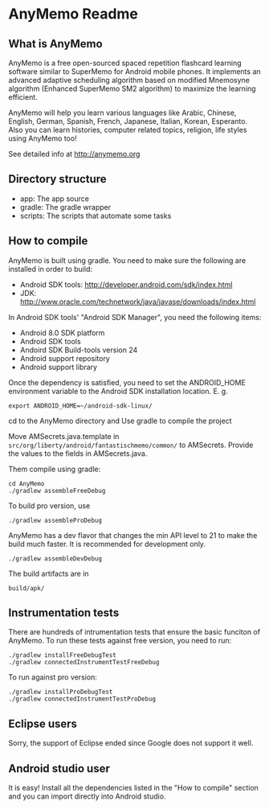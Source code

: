 AnyMemo Readme
==============

What is AnyMemo
---------------

AnyMemo is a free open-sourced spaced repetition flashcard learning software similar to SuperMemo for Android mobile phones.
It implements an advanced adaptive scheduling algorithm based on modified Mnemosyne algorithm (Enhanced SuperMemo SM2 algorithm) to maximize the learning efficient.

AnyMemo will help you learn various languages like Arabic, Chinese, English, German, Spanish, French, Japanese, Italian, Korean, Esperanto.
Also you can learn histories, computer related topics, religion, life styles using AnyMemo too!

See detailed info at http://anymemo.org

Directory structure
-------------------

* app: The app source
* gradle: The gradle wrapper
* scripts: The scripts that automate some tasks

How to compile
--------------

AnyMemo is built using gradle. You need to make sure the following are installed in
order to build:
* Android SDK tools: http://developer.android.com/sdk/index.html
* JDK: http://www.oracle.com/technetwork/java/javase/downloads/index.html

In Android SDK tools' "Android SDK Manager", you need the following items:
* Android 8.0 SDK platform
* Android SDK tools
* Andoird SDK Build-tools version 24
* Android support repository
* Android support library

Once the dependency is satisfied, you need to set the ANDROID_HOME environment variable
to the Android SDK installation location. E. g.
```
export ANDROID_HOME=~/android-sdk-linux/
```


cd to the AnyMemo directory and Use gradle to compile the project

Move AMSecrets.java.template in `src/org/liberty/android/fantastischmemo/common/` to AMSecrets.
Provide the values to the fields in AMSecrets.java.

Them compile using gradle:
```
cd AnyMemo
./gradlew assembleFreeDebug
```
To build pro version, use
```
./gradlew assembleProDebug
```
AnyMemo has a dev flavor that changes the min API level to 21 to make the build much faster.
It is recommended for development only.
```
./gradlew assembleDevDebug
```

The build artifacts are in
```
build/apk/
```

Instrumentation tests
---------------------
There are hundreds of intrumentation tests that ensure the basic funciton of
AnyMemo. To run these tests against free version, you need to run:
```
./gradlew installFreeDebugTest
./gradlew connectedInstrumentTestFreeDebug
```

To run against pro version:
```
./gradlew installProDebugTest
./gradlew connectedInstrumentTestProDebug
```


Eclipse users
-------------

Sorry, the support of Eclipse ended since Google does not support it well.

Android studio user
-------------------

It is easy! Install all the dependencies listed in the "How to compile" section
and you can import directly into Android studio.

